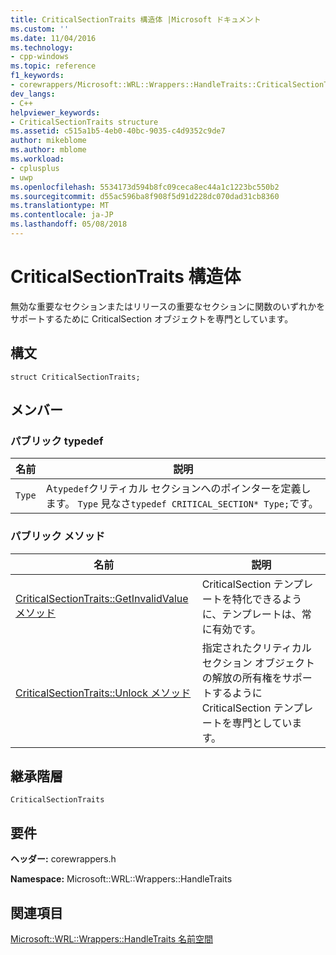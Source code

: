```yaml
---
title: CriticalSectionTraits 構造体 |Microsoft ドキュメント
ms.custom: ''
ms.date: 11/04/2016
ms.technology:
- cpp-windows
ms.topic: reference
f1_keywords:
- corewrappers/Microsoft::WRL::Wrappers::HandleTraits::CriticalSectionTraits
dev_langs:
- C++
helpviewer_keywords:
- CriticalSectionTraits structure
ms.assetid: c515a1b5-4eb0-40bc-9035-c4d9352c9de7
author: mikeblome
ms.author: mblome
ms.workload:
- cplusplus
- uwp
ms.openlocfilehash: 5534173d594b8fc09ceca8ec44a1c1223bc550b2
ms.sourcegitcommit: d55ac596ba8f908f5d91d228dc070dad31cb8360
ms.translationtype: MT
ms.contentlocale: ja-JP
ms.lasthandoff: 05/08/2018
---
```

# <a name="criticalsectiontraits-structure"></a>CriticalSectionTraits 構造体
無効な重要なセクションまたはリリースの重要なセクションに関数のいずれかをサポートするために CriticalSection オブジェクトを専門としています。  
  
## <a name="syntax"></a>構文  
  
```  
struct CriticalSectionTraits;  
```  
  
## <a name="members"></a>メンバー  
  
### <a name="public-typedefs"></a>パブリック typedef  
  
|名前|説明|  
|----------|-----------------|  
|`Type`|A`typedef`クリティカル セクションへのポインターを定義します。 `Type` 見なさ`typedef CRITICAL_SECTION* Type;`です。|  
  
### <a name="public-methods"></a>パブリック メソッド  
  
|名前|説明|  
|----------|-----------------|  
|[CriticalSectionTraits::GetInvalidValue メソッド](../windows/criticalsectiontraits-getinvalidvalue-method.md)|CriticalSection テンプレートを特化できるように、テンプレートは、常に有効です。|  
|[CriticalSectionTraits::Unlock メソッド](../windows/criticalsectiontraits-unlock-method.md)|指定されたクリティカル セクション オブジェクトの解放の所有権をサポートするように CriticalSection テンプレートを専門としています。|  
  
## <a name="inheritance-hierarchy"></a>継承階層  
 `CriticalSectionTraits`  
  
## <a name="requirements"></a>要件  
 **ヘッダー:** corewrappers.h  
  
 **Namespace:** Microsoft::WRL::Wrappers::HandleTraits  
  
## <a name="see-also"></a>関連項目  
 [Microsoft::WRL::Wrappers::HandleTraits 名前空間](../windows/microsoft-wrl-wrappers-handletraits-namespace.md)